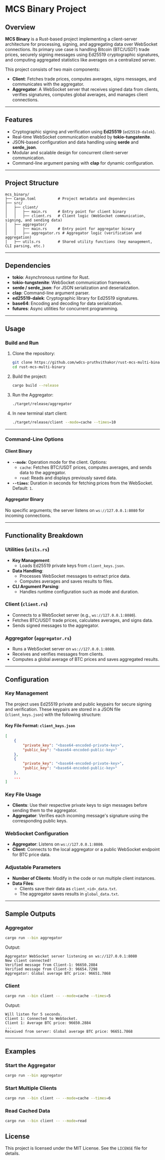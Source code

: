 
# MCS Binary Project

## Overview

**MCS Binary** is a Rust-based project implementing a client-server architecture for processing, signing, and aggregating data over WebSocket connections. Its primary use case is handling Bitcoin (BTC/USDT) trade prices, securely signing messages using Ed25519 cryptographic signatures, and computing aggregated statistics like averages on a centralized server.

This project consists of two main components:
- **Client**: Fetches trade prices, computes averages, signs messages, and communicates with the aggregator.
- **Aggregator**: A WebSocket server that receives signed data from clients, verifies signatures, computes global averages, and manages client connections.

---

## Features

- Cryptographic signing and verification using **Ed25519** (`ed25519-dalek`).
- Real-time WebSocket communication enabled by **tokio-tungstenite**.
- JSON-based configuration and data handling using **serde** and **serde_json**.
- Modular and scalable design for concurrent client-server communication.
- Command-line argument parsing with **clap** for dynamic configuration.

---

## Project Structure

```plaintext
mcs_binary/
├── Cargo.toml          # Project metadata and dependencies
├── src/
│   ├── client/
│   │   ├── main.rs     # Entry point for client binary
│   │   ├── client.rs   # Client logic (WebSocket communication, signing, and sending data)
│   ├── aggregator/
│   │   ├── main.rs     # Entry point for aggregator binary
│   │   ├── aggregator.rs # Aggregator logic (verification and aggregation)
│   ├── utils.rs        # Shared utility functions (key management, CLI parsing, etc.)
```

---

## Dependencies

- **tokio**: Asynchronous runtime for Rust.
- **tokio-tungstenite**: WebSocket communication framework.
- **serde / serde_json**: For JSON serialization and deserialization.
- **clap**: Command-line argument parser.
- **ed25519-dalek**: Cryptographic library for Ed25519 signatures.
- **base64**: Encoding and decoding for data serialization.
- **futures**: Async utilities for concurrent programming.

---

## Usage

### Build and Run

1. Clone the repository:
   ```bash
   git clone https://github.com/wdcs-pruthvithakor/rust-mcs-multi-binary.git
   cd rust-mcs-multi-binary
   ```

2. Build the project:
   ```bash
   cargo build --release
   ```

3. Run the Aggregator:
   ```bash
   ./target/release/aggregator
   ```

4. In new terminal start client:

   ```bash
   ./target/release/client --mode=cache --times=10
   ```

---

### Command-Line Options

#### **Client Binary**
- **`--mode`**: Operation mode for the client. Options:
  - `cache`: Fetches BTC/USDT prices, computes averages, and sends data to the aggregator.
  - `read`: Reads and displays previously saved data.
- **`--times`**: Duration in seconds for fetching prices from the WebSocket. Default: `1`.

#### **Aggregator Binary**
No specific arguments; the server listens on `ws://127.0.0.1:8080` for incoming connections.

---

## Functionality Breakdown

### Utilities (`utils.rs`)
- **Key Management**:
  - Loads Ed25519 private keys from `client_keys.json`.
- **Data Handling**:
  - Processes WebSocket messages to extract price data.
  - Computes averages and saves results to files.
- **CLI Argument Parsing**:
  - Handles runtime configuration such as mode and duration.

### Client (`client.rs`)
- Connects to a WebSocket server (e.g., `ws://127.0.0.1:8080`).
- Fetches BTC/USDT trade prices, calculates averages, and signs data.
- Sends signed messages to the aggregator.

### Aggregator (`aggregator.rs`)
- Runs a WebSocket server on `ws://127.0.0.1:8080`.
- Receives and verifies messages from clients.
- Computes a global average of BTC prices and saves aggregated results.

---

## Configuration


### Key Management

The project uses Ed25519 private and public keypairs for secure signing and verification. These keypairs are stored in a JSON file (`client_keys.json`) with the following structure:

#### Key File Format: `client_keys.json`

```json
[
    {
        "private_key": "<base64-encoded-private-key>",
        "public_key": "<base64-encoded-public-key>"
    },
    {
        "private_key": "<base64-encoded-private-key>",
        "public_key": "<base64-encoded-public-key>"
    },
    ...
]
```

### Key File Usage

- **Clients**: Use their respective private keys to sign messages before sending them to the aggregator.
- **Aggregator**: Verifies each incoming message's signature using the corresponding public keys.


### WebSocket Configuration
- **Aggregator**: Listens on `ws://127.0.0.1:8080`.
- **Client**: Connects to the local aggregator or a public WebSocket endpoint for BTC price data.

### Adjustable Parameters
- **Number of Clients**: Modify in the code or run multiple client instances.
- **Data Files**:
  - Clients save their data as `client_<id>_data.txt`.
  - The aggregator saves results in `global_data.txt`.

---

## Sample Outputs

### Aggregator
```bash
cargo run --bin aggregator
```
Output:
```plaintext
Aggregator WebSocket server listening on ws://127.0.0.1:8080
New client connected!
Verified message from Client-1: 96650.2884
Verified message from Client-3: 96654.7298
Aggregator: Global average BTC price: 96651.7868
```

### Client
```bash
cargo run --bin client -- --mode=cache --times=5
```
Output:
```plaintext
Will listen for 5 seconds.
Client 1: Connected to WebSocket.
Client 1: Average BTC price: 96650.2884
...
Received from server: Global average BTC price: 96651.7868
```

---

## Examples

### Start the Aggregator
```bash
cargo run --bin aggregator
```

### Start Multiple Clients
```bash
cargo run --bin client -- --mode=cache --times=6
```

### Read Cached Data
```bash
cargo run --bin client -- --mode=read
```

<!-- ---

## Future Enhancements

- Dynamic client registration for increased scalability.
- Enhanced error handling for network interruptions.
- Support for additional cryptocurrency price streams.
- Integration with a database for historical data storage and analysis.

--- -->

## License

This project is licensed under the MIT License. See the `LICENSE` file for details.
